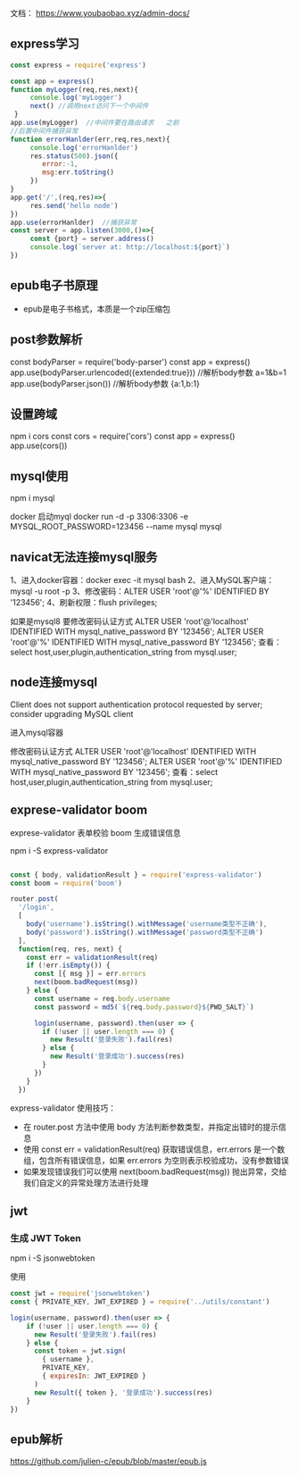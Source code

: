 文档： https://www.youbaobao.xyz/admin-docs/

## express学习
```js
const express = require('express')

const app = express()
function myLogger(req,res,next){
     console.log('myLogger')
     next() //调用next访问下一个中间件
 }
app.use(myLogger)  //中间件要在路由请求   之前
//后置中间件捕获异常
function errorHanlder(err,req,res,next){
     console.log('errorHanlder')
     res.status(500).json({
        error:-1,
        msg:err.toString()
     })
}
app.get('/',(req,res)=>{
     res.send('hello node')
})
app.use(errorHanlder)  //捕获异常
const server = app.listen(3000,()=>{
     const {port} = server.address()
     console.log(`server at: http://localhost:${port}`)
})
```

## epub电子书原理
- epub是电子书格式，本质是一个zip压缩包


## post参数解析
const bodyParser = require('body-parser')
const app = express()
app.use(bodyParser.urlencoded({extended:true}))  //解析body参数 a=1&b=1
app.use(bodyParser.json())  //解析body参数  {a:1,b:1}

## 设置跨域
npm i cors 
const cors = require('cors')
const app = express()
app.use(cors())

## mysql使用
npm i mysql

docker 启动myql
docker run -d -p 3306:3306  -e MYSQL_ROOT_PASSWORD=123456 --name mysql mysql

## navicat无法连接mysql服务

1、进入docker容器：docker exec -it mysql bash 
2、进入MySQL客户端： mysql -u root -p 
3、修改密码：ALTER USER 'root'@'%' IDENTIFIED BY '123456'; 
4、刷新权限：flush privileges;

如果是mysql8 要修改密码认证方式
ALTER USER 'root'@'localhost' IDENTIFIED WITH mysql_native_password BY '123456';
ALTER USER 'root'@'%' IDENTIFIED WITH mysql_native_password BY '123456';
查看：select host,user,plugin,authentication_string from mysql.user;

## node连接mysql
 Client does not support authentication protocol requested by server; consider upgrading MySQL client

进入mysql容器

修改密码认证方式
ALTER USER 'root'@'localhost' IDENTIFIED WITH mysql_native_password BY '123456';
ALTER USER 'root'@'%' IDENTIFIED WITH mysql_native_password BY '123456';
查看：select host,user,plugin,authentication_string from mysql.user;


## exprese-validator  boom

exprese-validator 表单校验
boom 生成错误信息

npm i -S express-validator
```js

const { body, validationResult } = require('express-validator')
const boom = require('boom')

router.post(
  '/login',
  [
    body('username').isString().withMessage('username类型不正确'),
    body('password').isString().withMessage('password类型不正确')
  ],
  function(req, res, next) {
    const err = validationResult(req)
    if (!err.isEmpty()) {
      const [{ msg }] = err.errors
      next(boom.badRequest(msg))
    } else {
      const username = req.body.username
      const password = md5(`${req.body.password}${PWD_SALT}`)

      login(username, password).then(user => {
        if (!user || user.length === 0) {
          new Result('登录失败').fail(res)
        } else {
          new Result('登录成功').success(res)
        }
      })
    }
  })
```

express-validator 使用技巧：

- 在 router.post 方法中使用 body 方法判断参数类型，并指定出错时的提示信息
- 使用 const err = validationResult(req) 获取错误信息，err.errors 是一个数组，包含所有错误信息，如果 err.errors 为空则表示校验成功，没有参数错误
- 如果发现错误我们可以使用 next(boom.badRequest(msg)) 抛出异常，交给我们自定义的异常处理方法进行处理


## jwt

### 生成 JWT Token

npm i -S jsonwebtoken

使用

```js
const jwt = require('jsonwebtoken')
const { PRIVATE_KEY, JWT_EXPIRED } = require('../utils/constant')

login(username, password).then(user => {
    if (!user || user.length === 0) {
      new Result('登录失败').fail(res)
    } else {
      const token = jwt.sign(
        { username },
        PRIVATE_KEY,
        { expiresIn: JWT_EXPIRED }
      )
      new Result({ token }, '登录成功').success(res)
    }
})
```


## epub解析

https://github.com/julien-c/epub/blob/master/epub.js